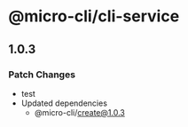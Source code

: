 # @micro-cli/cli-service

## 1.0.3

### Patch Changes

- test
- Updated dependencies
  - @micro-cli/create@1.0.3
